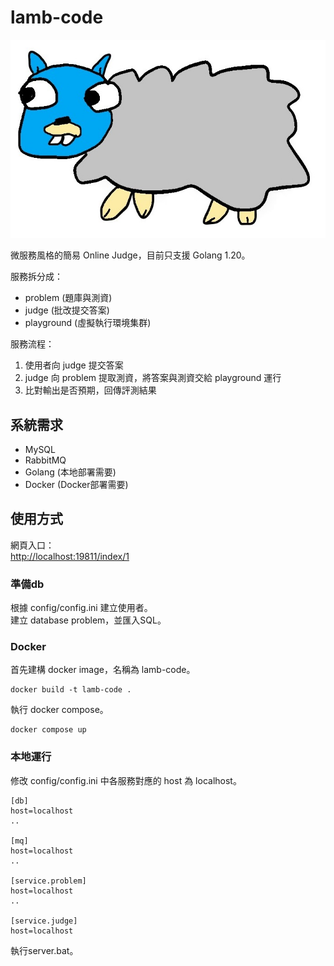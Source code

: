 # lamb-code

![lamb.jpg](./lamb.jpg)

微服務風格的簡易 Online Judge，目前只支援 Golang 1.20。  

服務拆分成：  

- problem (題庫與測資)
- judge (批改提交答案)
- playground (虛擬執行環境集群)

服務流程：  

1. 使用者向 judge 提交答案
2. judge 向 problem 提取測資，將答案與測資交給 playground 運行  
3. 比對輸出是否預期，回傳評測結果  

## 系統需求

- MySQL
- RabbitMQ
- Golang (本地部署需要)  
- Docker (Docker部署需要)

## 使用方式

網頁入口：  
<http://localhost:19811/index/1>

### 準備db

根據 config/config.ini 建立使用者。  
建立 database problem，並匯入SQL。  

### Docker

首先建構 docker image，名稱為 lamb-code。  

```console
docker build -t lamb-code .
```

執行 docker compose。  

```console
docker compose up
```

### 本地運行

修改 config/config.ini 中各服務對應的 host 為 localhost。  

```console
[db]
host=localhost
..

[mq]
host=localhost
..

[service.problem]
host=localhost
..

[service.judge]
host=localhost
```

執行server.bat。  
